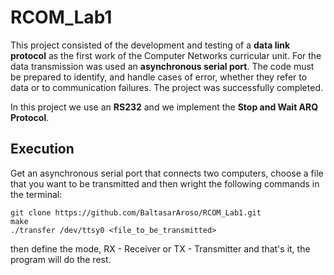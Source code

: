 # RCOM_Lab1

This project consisted of the development and testing of a **data link protocol** as the first work of the Computer Networks curricular unit. For the data transmission was used an **asynchronous serial port**. The code must be prepared to identify, and handle cases of error, whether they refer to data or to communication failures. The project was successfully completed.

In this project we use an **RS232** and we implement the **Stop and Wait ARQ Protocol**.

## Execution
Get an asynchronous serial port that connects two computers, choose a file that you want to be transmitted and then wright the following commands in the terminal:
```
git clone https://github.com/BaltasarAroso/RCOM_Lab1.git
make
./transfer /dev/ttsy0 <file_to_be_transmitted>
```

then define the mode, RX - Receiver or TX - Transmitter and that's it, the program will do the rest.
